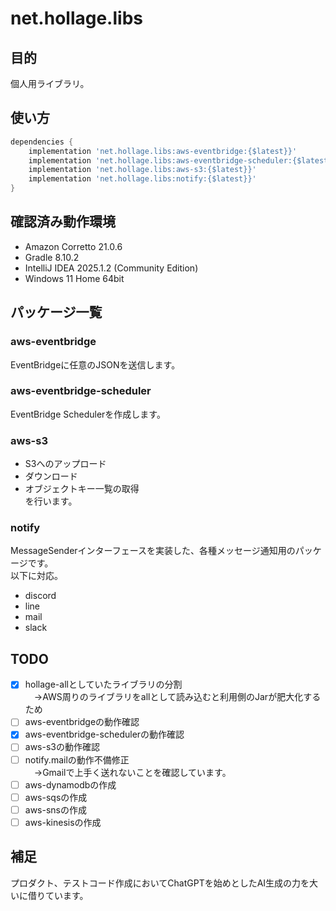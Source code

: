 # net.hollage.libs

## 目的

個人用ライブラリ。

## 使い方

```groovy:build.gradle
dependencies {
    implementation 'net.hollage.libs:aws-eventbridge:{$latest}}'
    implementation 'net.hollage.libs:aws-eventbridge-scheduler:{$latest}}'
    implementation 'net.hollage.libs:aws-s3:{$latest}}'
    implementation 'net.hollage.libs:notify:{$latest}}'
}
```

## 確認済み動作環境

- Amazon Corretto 21.0.6  
- Gradle 8.10.2  
- IntelliJ IDEA 2025.1.2 (Community Edition)  
- Windows 11 Home 64bit  

## パッケージ一覧

### aws-eventbridge

EventBridgeに任意のJSONを送信します。

### aws-eventbridge-scheduler

EventBridge Schedulerを作成します。

### aws-s3

- S3へのアップロード  
- ダウンロード  
- オブジェクトキー一覧の取得  
を行います。  

### notify

MessageSenderインターフェースを実装した、各種メッセージ通知用のパッケージです。  
以下に対応。  
- discord  
- line  
- mail  
- slack  

## TODO

- [x] hollage-allとしていたライブラリの分割  
　→AWS周りのライブラリをallとして読み込むと利用側のJarが肥大化するため  
- [ ] aws-eventbridgeの動作確認  
- [x] aws-eventbridge-schedulerの動作確認  
- [ ] aws-s3の動作確認  
- [ ] notify.mailの動作不備修正  
　→Gmailで上手く送れないことを確認しています。  
- [ ] aws-dynamodbの作成  
- [ ] aws-sqsの作成  
- [ ] aws-snsの作成  
- [ ] aws-kinesisの作成  

## 補足

プロダクト、テストコード作成においてChatGPTを始めとしたAI生成の力を大いに借りています。  
